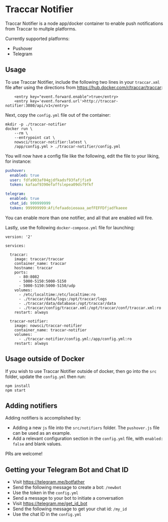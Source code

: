 # Traccar Notifier

Traccar Notifier is a node app/docker container to enable push notifications from Traccar to multple platforms.

Currently supported platforms:
- Pushover
- Telegram

## Usage

To use Traccar Notifier, include the following two lines in your `traccar.xml` file after using the directions from https://hub.docker.com/r/traccar/traccar:
```
    <entry key="event.forward.enable">true</entry>
    <entry key='event.forward.url'>http://traccar-notifier:3080/api/v1</entry>
```

Next, copy the `config.yml` file out of the container:
```
mkdir -p ./traccar-notifier
docker run \
	--rm \
	--entrypoint cat \
	nowsci/traccar-notifier:latest \
	/app/config.yml > ./traccar-notifier/config.yml
```

You will now have a config file like the following, edit the file to your liking, for instance:
``` yml
pushover:
  enabled: true
  user: fdfa903af04gjdfkadsf93fafjfie9
  token: kafaaf9390efaffslepea09dsf9fkf

telegram:
  enabled: true
  chat_id: 999999999
  token: 999999999:Afifefaadoieoaaa_aefFEFFDfjadfkaeee
```
You can enable more than one notifier, and all that are enabled will fire.

Lastly, use the following `docker-compose.yml` file for launching:
```
version: '2'

services:

  traccar:
    image: traccar/traccar
    container_name: traccar
    hostname: traccar
    ports:
      - 80:8082
      - 5000-5150:5000-5150
      - 5000-5150:5000-5150/udp
    volumes:
      - /etc/localtime:/etc/localtime:ro
      - ./traccar/data/logs:/opt/traccar/logs
      - ./traccar/data/database:/opt/traccar/data
      - ./traccar/config/traccar.xml:/opt/traccar/conf/traccar.xml:ro
    restart: always

  traccar-notifier:
    image: nowsci/traccar-notifier
    container_name: traccar-notifier
    volumes:
      - ./traccar-notifier/config.yml:/app/config.yml:ro
    restart: always
```

## Usage outside of Docker
If you wish to use Traccar Notifier outside of docker, then go into the `src` folder, update the `config.yml` then run:
```
npm install
npm start
```

## Adding notifiers
Adding notifiers is accomplished by:
- Adding a new `js` file into the `src/notifiers` folder. The `pushover.js` file can be used as an example.
- Add a relevant configuration section in the `config.yml` file, with `enabled: false` and blank values.

PRs are welcome!

## Getting your Telegram Bot and Chat ID
- Visit https://telegram.me/botfather
- Send the following message to create a bot: `/newbot`
- Use the token in the `config.yml`
- Send a message to your bot to initiate a conversation
- Visit https://telegram.me/get_id_bot
- Send the following message to get your chat id: `/my_id`
- Use the chat ID in the `config.yml`

